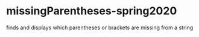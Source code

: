# missingParentheses-spring2020
finds and displays which parentheses or brackets are missing from a string
